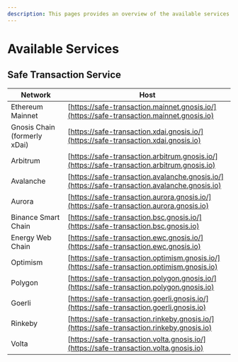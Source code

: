 ```yaml
---
description: This pages provides an overview of the available services
---
```


# Available Services

## Safe Transaction Service

| Network                      | Host                                                                                          |
| ---------------------------- | --------------------------------------------------------------------------------------------- |
| Ethereum Mainnet             | [https://safe-transaction.mainnet.gnosis.io/](https://safe-transaction.mainnet.gnosis.io)     |
| Gnosis Chain (formerly xDai) | [https://safe-transaction.xdai.gnosis.io/](https://safe-transaction.xdai.gnosis.io)           |
| Arbitrum                     | [https://safe-transaction.arbitrum.gnosis.io/](https://safe-transaction.arbitrum.gnosis.io)   |
| Avalanche                    | [https://safe-transaction.avalanche.gnosis.io/](https://safe-transaction.avalanche.gnosis.io) |
| Aurora                       | [https://safe-transaction.aurora.gnosis.io/](https://safe-transaction.aurora.gnosis.io)       |
| Binance Smart Chain          | [https://safe-transaction.bsc.gnosis.io/](https://safe-transaction.bsc.gnosis.io)             |
| Energy Web Chain             | [https://safe-transaction.ewc.gnosis.io/](https://safe-transaction.ewc.gnosis.io)             |
| Optimism                     | [https://safe-transaction.optimism.gnosis.io/](https://safe-transaction.optimism.gnosis.io)   |
| Polygon                      | [https://safe-transaction.polygon.gnosis.io/](https://safe-transaction.polygon.gnosis.io)     |
| Goerli                       | [https://safe-transaction.goerli.gnosis.io/](https://safe-transaction.goerli.gnosis.io)       |
| Rinkeby                      | [https://safe-transaction.rinkeby.gnosis.io/](https://safe-transaction.rinkeby.gnosis.io)     |
| Volta                        | [https://safe-transaction.volta.gnosis.io/](https://safe-transaction.volta.gnosis.io)         |
